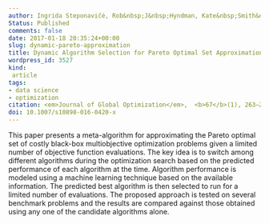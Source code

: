 ```yaml
---
author: Ingrida Steponavičė, Rob&nbsp;J&nbsp;Hyndman, Kate&nbsp;Smith&#8209;Miles, Laura&nbsp;Villanova
Status: Published
comments: false
date: 2017-01-18 20:35:24+00:00
slug: dynamic-pareto-approximation
title: Dynamic Algorithm Selection for Pareto Optimal Set Approximation
wordpress_id: 3527
kind:
 article
tags:
- data science
- optimization
citation: <em>Journal of Global Optimization</em>,  <b>67</b>(1), 263–282
doi: 10.1007/s10898-016-0420-x
---
```



This paper presents a meta-algorithm for approximating the Pareto optimal set of costly black-box multiobjective optimization problems given a limited number of objective function evaluations. The key idea is to switch among different algorithms during the optimization search based on the predicted performance of each algorithm at the time. Algorithm performance is modeled using a machine learning technique based on the available information. The predicted best algorithm is then selected to run for a limited number of evaluations. The proposed approach is tested on several benchmark problems and the results are compared against those obtained using any one of the candidate algorithms alone.

